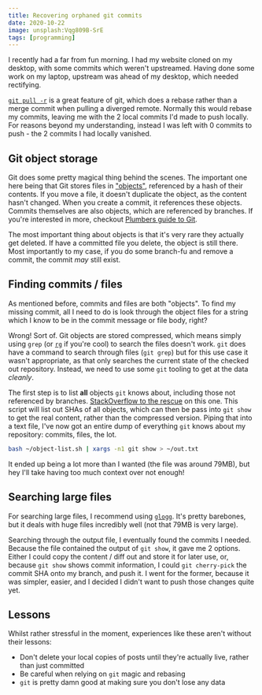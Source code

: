 ```yaml
---
title: Recovering orphaned git commits
date: 2020-10-22
image: unsplash:Vqg809B-SrE
tags: [programming]
---
```


I recently had a far from fun morning. I had my website cloned on my desktop, with some commits which weren't upstreamed. Having done some work on my laptop, upstream was ahead of my desktop, which needed rectifying.

[`git pull -r`](https://gitolite.com/git-pull--rebase) is a great feature of git, which does a rebase rather than a merge commit when pulling a diverged remote. Normally this would rebase my commits, leaving me with the 2 local commits I'd made to push locally. For reasons beyond my understanding, instead I was left with 0 commits to push - the 2 commits I had locally vanished.

## Git object storage

Git does some pretty magical thing behind the scenes. The important one here being that Git stores files in ["objects"](https://git-scm.com/book/en/v2/Git-Internals-Git-Objects), referenced by a hash of their contents. If you move a file, it doesn't duplicate the object, as the content hasn't changed. When you create a commit, it references these objects. Commits themselves are also objects, which are referenced by branches. If you're interested in more, checkout [Plumbers guide to Git](https://alexwlchan.net/a-plumbers-guide-to-git/).

The most important thing about objects is that it's very rare they actually get deleted. If have a committed file you delete, the object is still there. Most importantly to my case, if you do some branch-fu and remove a commit, the commit _may_ still exist.

## Finding commits / files

As mentioned before, commits and files are both "objects". To find my missing commit, all I need to do is look through the object files for a string which I know to be in the commit message or file body, right?

Wrong! Sort of. Git objects are stored compressed, which means simply using `grep` (or [`rg`](https://github.com/BurntSushi/ripgrep/) if you're cool) to search the files doesn't work. `git` does have a command to search through files (`git grep`) but for this use case it wasn't appropriate, as that only searches the current state of the checked out repository. Instead, we need to use some `git` tooling to get at the data _cleanly_.

The first step is to list **all** objects `git` knows about, including those not referenced by branches. [StackOverflow to the rescue](https://stackoverflow.com/a/38083908) on this one. This script will list out SHAs of all objects, which can then be pass into `git show` to get the real content, rather than the compressed version. Piping that into a text file, I've now got an entire dump of everything `git` knows about my repository: commits, files, the lot.

```bash
bash ~/object-list.sh | xargs -n1 git show > ~/out.txt
```

It ended up being a lot more than I wanted (the file was around 79MB), but hey I'll take having too much context over not enough!

## Searching large files

For searching large files, I recommend using [`glogg`](https://glogg.bonnefon.org/). It's pretty barebones, but it deals with huge files incredibly well (not that 79MB is very large).

Searching through the output file, I eventually found the commits I needed. Because the file contained the output of `git show`, it gave me 2 options. Either I could copy the content / diff out and store it for later use, or, because `git show` shows commit information, I could `git cherry-pick` the commit SHA onto my branch, and push it. I went for the former, because it was simpler, easier, and I decided I didn't want to push those changes quite yet.

## Lessons

Whilst rather stressful in the moment, experiences like these aren't without their lessons:

- Don't delete your local copies of posts until they're actually live, rather than just committed
- Be careful when relying on `git` magic and rebasing
- `git` is pretty damn good at making sure you don't lose any data
